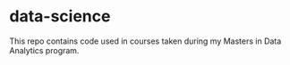 # data-science

This repo contains code used in courses taken during my Masters in Data Analytics program.
